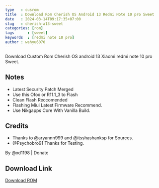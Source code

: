 ```yaml
---
type   : cusrom
title  : Download Rom Cherish OS Android 13 Redmi Note 10 pro Sweet
date   : 2024-03-14T09:17:35+07:00
slug   : cherish-a13-sweet
categories: [rom]
tags      : [sweet]
keywords  : [redmi note 10 pro]
author : wahyu6070
---
```


Download Custom Rom Cherish OS android 13 Xiaomi redmi note 10 pro Sweet.

## Notes
- Latest Security Patch Merged
- Use this Ofox or R11.1_3 to Flash
- Clean Flash Reccomended
- Flashing Miui Latest Firmware Recommend.
- Use Nikgapps Core With Vanilla Build.

## Credits
- Thanks to @aryannn999 and @itsshashanksp  for Sources.
- @Psychobro91 Thanks for Testing.

By @xd1198 | Donate

## Download Link
[Download ROM](https://www.pling.com/p/1517662/)

